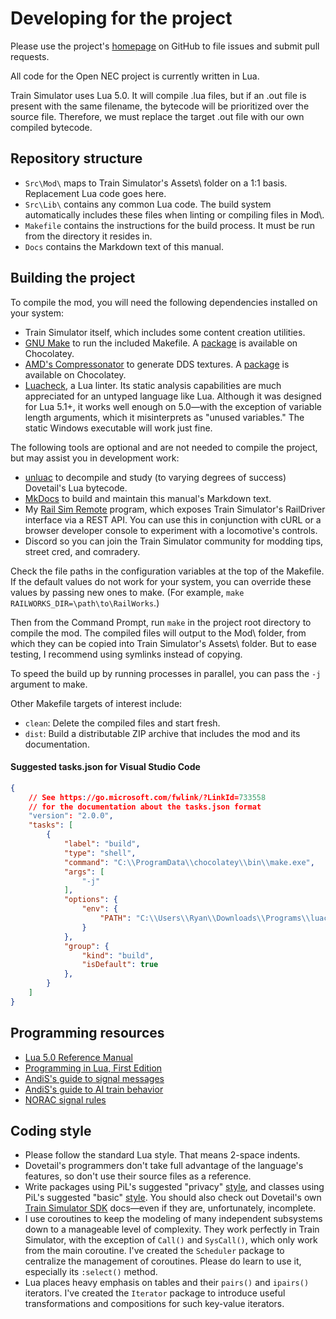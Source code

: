 # Developing for the project

Please use the project's [homepage](https://github.com/YoRYan/open-nec) on GitHub to file issues and submit pull requests.

All code for the Open NEC project is currently written in Lua.

Train Simulator uses Lua 5.0. It will compile .lua files, but if an .out file is present with the same filename, the bytecode will be prioritized over the source file. Therefore, we must replace the target .out file with our own compiled bytecode.

## Repository structure

- `Src\Mod\` maps to Train Simulator's Assets\ folder on a 1:1 basis. Replacement Lua code goes here.
- `Src\Lib\` contains any common Lua code. The build system automatically includes these files when linting or compiling files in Mod\\.
- `Makefile` contains the instructions for the build process. It must be run from the directory it resides in.
- `Docs` contains the Markdown text of this manual.

## Building the project

To compile the mod, you will need the following dependencies installed on your system:

- Train Simulator itself, which includes some content creation utilities.
- [GNU Make](https://www.gnu.org/software/make/) to run the included Makefile. A [package](https://community.chocolatey.org/packages/make) is available on Chocolatey.
- [AMD's Compressonator](https://gpuopen.com/compressonator/) to generate DDS textures. A [package](https://community.chocolatey.org/packages/compressonator-cli) is available on Chocolatey.
- [Luacheck](https://github.com/mpeterv/luacheck), a Lua linter. Its static analysis capabilities are much appreciated for an untyped language like Lua. Although it was designed for Lua 5.1+, it works well enough on 5.0—with the exception of variable length arguments, which it misinterprets as "unused variables." The static Windows executable will work just fine.

The following tools are optional and are not needed to compile the project, but may assist you in development work:

- [unluac](https://sourceforge.net/projects/unluac) to decompile and study (to varying degrees of success) Dovetail's Lua bytecode.
- [MkDocs](https://www.mkdocs.org/) to build and maintain this manual's Markdown text.
- My [Rail Sim Remote](https://github.com/yoryan/railsim-remote) program, which exposes Train Simulator's RailDriver interface via a REST API. You can use this in conjunction with cURL or a browser developer console to experiment with a locomotive's controls.
- Discord so you can join the Train Simulator community for modding tips, street cred, and comradery.

Check the file paths in the configuration variables at the top of the Makefile. If the default values do not work for your system, you can override these values by passing new ones to make. (For example, `make RAILWORKS_DIR=\path\to\RailWorks`.)

Then from the Command Prompt, run `make` in the project root directory to compile the mod. The compiled files will output to the Mod\ folder, from which they can be copied into Train Simulator's Assets\ folder. But to ease testing, I recommend using symlinks instead of copying.

To speed the build up by running processes in parallel, you can pass the `-j` argument to make.

Other Makefile targets of interest include:

- `clean`: Delete the compiled files and start fresh.
- `dist`: Build a distributable ZIP archive that includes the mod and its documentation.

#### Suggested tasks.json for Visual Studio Code

```json
{
    // See https://go.microsoft.com/fwlink/?LinkId=733558
    // for the documentation about the tasks.json format
    "version": "2.0.0",
    "tasks": [
        {
            "label": "build",
            "type": "shell",
            "command": "C:\\ProgramData\\chocolatey\\bin\\make.exe",
            "args": [
                "-j"
            ],
            "options": {
                "env": {
                    "PATH": "C:\\Users\\Ryan\\Downloads\\Programs\\luacheck"
                }
            },
            "group": {
                "kind": "build",
                "isDefault": true
            },
        }
    ]
}
```

## Programming resources

- [Lua 5.0 Reference Manual](https://www.lua.org/manual/5.0/manual.html)
- [Programming in Lua, First Edition](https://www.lua.org/pil/contents.html)
- [AndiS's guide to signal messages](https://forums.uktrainsim.com/viewtopic.php?f=359&t=129485)
- [AndiS's guide to AI train behavior](https://www.trainsimdev.com/forum/viewtopic.php?p=509)
- [NORAC signal rules](https://signals.jovet.net/rules/NORAC%20Signal%20Rules.pdf)

## Coding style

- Please follow the standard Lua style. That means 2-space indents.
- Dovetail's programmers don't take full advantage of the language's features, so don't use their source files as a reference.
- Write packages using PiL's suggested "privacy" [style](https://www.lua.org/pil/15.2.html), and classes using PiL's suggested "basic" [style](https://www.lua.org/pil/16.1.html). You should also check out Dovetail's own [Train Simulator SDK](https://sites.google.com/a/railsimdev.com/dtgts1sdk/reference-manual) docs—even if they are, unfortunately, incomplete.
- I use coroutines to keep the modeling of many independent subsystems down to a manageable level of complexity. They work perfectly in Train Simulator, with the exception of `Call()` and `SysCall()`, which only work from the main coroutine. I've created the `Scheduler` package to centralize the management of coroutines. Please do learn to use it, especially its `:select()` method.
- Lua places heavy emphasis on tables and their `pairs()` and `ipairs()` iterators. I've created the `Iterator` package to introduce useful transformations and compositions for such key-value iterators.
